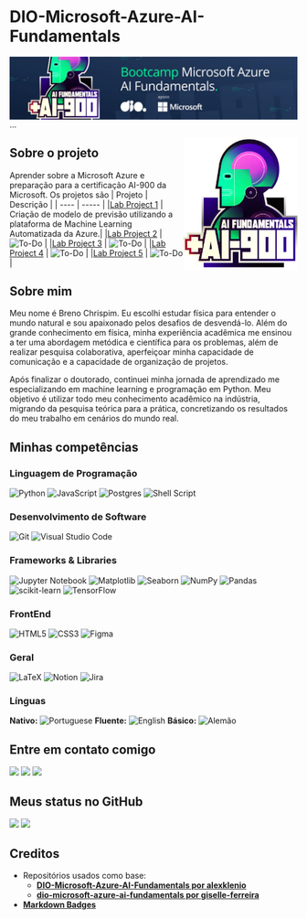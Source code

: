 # DIO-Microsoft-Azure-AI-Fundamentals

<img align="right" src="imagens/banner1.jpeg" width="1000"/> ...

<img align="right" src="imagens/banner2.webp" width="200"/>

## Sobre o projeto

Aprender sobre a Microsoft Azure e preparação para a certificação AI-900 da Microsoft. Os projetos são
| Projeto | Descrição |
| ---- | ----- |
|[Lab Project 1](<Lab_Projeto_1>) | Criação de modelo de previsão utilizando a plataforma de Machine Learning Automatizada da Azure.|
|[Lab Project 2](<Lab_Projeto_2>) | ![To-Do](https://img.shields.io/badge/ToDo-red) |
|[Lab Project 3](<Lab_Projeto_3>) | ![To-Do](https://img.shields.io/badge/ToDo-red) |
|[Lab Project 4](<Lab_Projeto_4>) | ![To-Do](https://img.shields.io/badge/ToDo-red) |
|[Lab Project 5](<Lab_Projeto_5>) | ![To-Do](https://img.shields.io/badge/ToDo-red) |

## Sobre mim

Meu nome é Breno Chrispim. Eu escolhi estudar física para entender o mundo natural e sou apaixonado pelos desafios de desvendá-lo. Além do grande conhecimento em física, minha experiência acadêmica me ensinou a ter uma abordagem metódica e científica para os problemas, além de realizar pesquisa colaborativa, aperfeiçoar minha capacidade de comunicação e a capacidade de organização de projetos.

Após finalizar o doutorado, continuei minha jornada de aprendizado me especializando em machine learning e programação em Python. Meu objetivo é utilizar todo meu conhecimento acadêmico na indústria, migrando da pesquisa teórica para a prática, concretizando os resultados do meu trabalho em cenários do mundo real.

## Minhas competências

### Linguagem de Programação

![Python](https://img.shields.io/badge/python-3670A0?style=for-the-badge&logo=python&logoColor=ffdd54)
![JavaScript](https://img.shields.io/badge/javascript-%23323330.svg?style=for-the-badge&logo=javascript&logoColor=%23F7DF1E)
![Postgres](https://img.shields.io/badge/postgres-%23316192.svg?style=for-the-badge&logo=postgresql&logoColor=white)
![Shell Script](https://img.shields.io/badge/shell_script-%23121011.svg?style=for-the-badge&logo=gnu-bash&logoColor=white)

### Desenvolvimento de Software

![Git](https://img.shields.io/badge/git-%23F05033.svg?style=for-the-badge&logo=git&logoColor=white)
![Visual Studio Code](https://img.shields.io/badge/Visual%20Studio%20Code-0078d7.svg?style=for-the-badge&logo=visual-studio-code&logoColor=white)

### Frameworks & Libraries

![Jupyter Notebook](https://img.shields.io/badge/jupyter-%23FA0F00.svg?style=for-the-badge&logo=jupyter&logoColor=white)
![Matplotlib](https://img.shields.io/badge/Matplotlib-%23ffffff.svg?style=for-the-badge&logo=Matplotlib&logoColor=black)
![Seaborn](https://img.shields.io/badge/SeaBorn-%3670A0.svg?style=for-the-badge&logo=python&logoColor=white)
![NumPy](https://img.shields.io/badge/numpy-%23013243.svg?style=for-the-badge&logo=numpy&logoColor=white)
![Pandas](https://img.shields.io/badge/pandas-%23150458.svg?style=for-the-badge&logo=pandas&logoColor=white)
![scikit-learn](https://img.shields.io/badge/scikit--learn-%23F7931E.svg?style=for-the-badge&logo=scikit-learn&logoColor=white)
![TensorFlow](https://img.shields.io/badge/TensorFlow-%23FF6F00.svg?style=for-the-badge&logo=TensorFlow&logoColor=white)

### FrontEnd

![HTML5](https://img.shields.io/badge/html5-%23E34F26.svg?style=for-the-badge&logo=html5&logoColor=white)
![CSS3](https://img.shields.io/badge/css3-%231572B6.svg?style=for-the-badge&logo=css3&logoColor=white)
![Figma](https://img.shields.io/badge/figma-%23F24E1E.svg?style=for-the-badge&logo=figma&logoColor=white)

### Geral

![LaTeX](https://img.shields.io/badge/latex-%23008080.svg?style=for-the-badge&logo=latex&logoColor=white)
![Notion](https://img.shields.io/badge/Notion-%23000000.svg?style=for-the-badge&logo=notion&logoColor=white)
![Jira](https://img.shields.io/badge/jira-%230A0FFF.svg?style=for-the-badge&logo=jira&logoColor=white)

### Línguas

**Nativo:** ![Portuguese](https://img.shields.io/badge/Portuguese-green)
**Fluente:** ![English](https://img.shields.io/badge/English-blue)
**Básico:** ![Alemão](https://img.shields.io/badge/Alemão-red)

## Entre em contato comigo

<div>
<a href = "mailto:brenoadsdc@gmail.com"><img loading="lazy" src="https://img.shields.io/badge/Gmail-D14836?style=for-the-badge&logo=gmail&logoColor=white" target="_blank"></a>
<a href="https://www.linkedin.com/in/brenochrispim/" target="_blank"><img loading="lazy" src="https://img.shields.io/badge/linkedin-%230077B5.svg?style=for-the-badge&logo=linkedin&logoColor=white" target="_blank"></a>
<a href="https://dchrispim.github.io/my-portfolio/" target="_blank"><img loading="lazy" src="https://img.shields.io/badge/My%20github%20page-121013?style=for-the-badge&logo=github&logoColor=white" target="_blank"></a>
</div>

## Meus status no GitHub

<div>
<a href="https://github.com/DChrispim/"></a>
<img loading="lazy" height="180em" src="https://github-readme-stats.vercel.app/api/top-langs/?username=DChrispim&layout=compact&langs_count=7&theme=dracula"/>
<img loading="lazy" height="180em" src="https://github-readme-stats.vercel.app/api?username=DChrispim&show_icons=true&theme=dracula&include_all_commits=true&count_private=true"/>
</div>

## Creditos
- Repositórios usados como base:
    - [**DIO-Microsoft-Azure-AI-Fundamentals por alexklenio**](https://github.com/alexklenio/DIO-Microsoft-Azure-AI-Fundamentals/tree/main)
    - [**dio-microsoft-azure-ai-fundamentals por giselle-ferreira**](https://github.com/giselle-ferreira/dio-microsoft-azure-ai-fundamentals/tree/main)
- [**Markdown Badges**](https://github.com/Ileriayo/markdown-badges)
